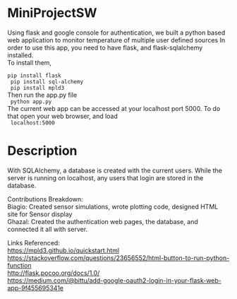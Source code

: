 # MiniProjectSW
<text> Using flask and google console for authentication, we built a python based web application to monitor temperature of multiple user defined sources
In order to use this app, you need to have flask, and flask-sqlalchemy installed.
</text>
</br>
To install them,
</br>
<code>
 pip install flask
</code>
</br>
<code>
  pip install sql-alchemy
</code>
</br>
<code>
  pip install mpld3
</code>
</br>
Then run the app.py file
</br>
<code>
  python app.py
</code>
</br>
The current web app can be accessed at your localhost port 5000. To do that open your web browser, and load 
</br>
<code>
localhost:5000
</code>
</br>
# Description
With SQLAlchemy, a database is created with the current users. While the server is running on localhost, any users that login are stored in the database.


Contributions Breakdown:
</br>
Biagio: Created sensor simulations, wrote plotting code, designed HTML site for Sensor display
</br>
Ghazal: Created the authentication web pages, the database, and connected it all with server.

Links Referenced:</br>
https://mpld3.github.io/quickstart.html
</br>
https://stackoverflow.com/questions/23656552/html-button-to-run-python-function
</br>
http://flask.pocoo.org/docs/1.0/
</br>
https://medium.com/@bittu/add-google-oauth2-login-in-your-flask-web-app-9f455695341e
